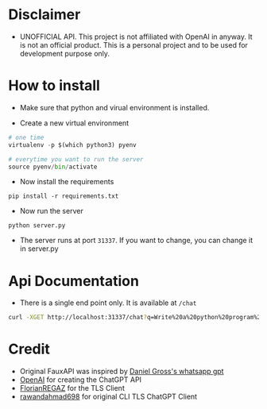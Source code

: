 
# Disclaimer

* UNOFFICIAL API. This project is not affiliated with OpenAI in anyway. It is not an official product. This is a personal project and to be used for development purpose only.

# How to install

* Make sure that python and virual environment is installed.

* Create a new virtual environment

```python
# one time
virtualenv -p $(which python3) pyenv

# everytime you want to run the server
source pyenv/bin/activate
```

* Now install the requirements

```
pip install -r requirements.txt
```



* Now run the server

```
python server.py
```

* The server runs at port `31337`. If you want to change, you can change it in server.py


# Api Documentation

* There is a single end point only. It is available at `/chat`

```sh
curl -XGET http://localhost:31337/chat?q=Write%20a%20python%20program%20to%20reverse%20a%20list
```

# Credit

* Original FauxAPI was inspired by [Daniel Gross's whatsapp gpt](https://github.com/danielgross/whatsapp-gpt) 
* [OpenAI](https://openai.com/) for creating the ChatGPT API
* [FlorianREGAZ](https://github.com/FlorianREGAZ) for the TLS Client
* [rawandahmad698](https://github.com/rawandahmad698/PyChatGPT) for original CLI TLS ChatGPT Client
